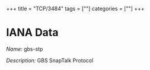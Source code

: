 +++
title = "TCP/3484"
tags = [""]
categories = [""]
+++

# IANA Data

_Name:_ gbs-stp

_Description:_ GBS SnapTalk Protocol

